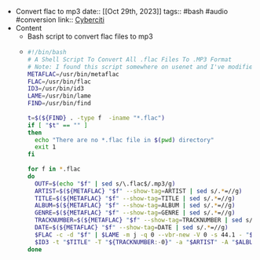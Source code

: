 - Convert flac to mp3
  date:: [[Oct 29th, 2023]]
  tags:: #bash #audio #conversion
  link:: [Cyberciti](https://bash.cyberciti.biz/multimedia/linux-unix-bsd-convert-flac-to-mp3/)
- Content
	- Bash script to convert flac files to mp3
	- ```bash
	  #!/bin/bash
	  # A Shell Script To Convert All .flac Files To .MP3 Format
	  # Note: I found this script somewhere on usenet and I've modified it for my needs
	  METAFLAC=/usr/bin/metaflac
	  FLAC=/usr/bin/flac
	  ID3=/usr/bin/id3
	  LAME=/usr/bin/lame
	  FIND=/usr/bin/find
	   
	  t=$(${FIND} . -type f  -iname "*.flac")
	  if [ "$t" == "" ]
	  then
	  	echo "There are no *.flac file in $(pwd) directory"
	  	exit 1
	  fi
	   
	  for f in *.flac
	  do
	  	OUTF=$(echo "$f" | sed s/\.flac$/.mp3/g) 
	  	ARTIST=$(${METAFLAC} "$f" --show-tag=ARTIST | sed s/.*=//g)
	  	TITLE=$(${METAFLAC} "$f" --show-tag=TITLE | sed s/.*=//g)
	  	ALBUM=$(${METAFLAC} "$f" --show-tag=ALBUM | sed s/.*=//g)
	  	GENRE=$(${METAFLAC} "$f" --show-tag=GENRE | sed s/.*=//g)
	  	TRACKNUMBER=$(${METAFLAC} "$f" --show-tag=TRACKNUMBER | sed s/.*=//g)
	  	DATE=$(${METAFLAC} "$f" --show-tag=DATE | sed s/.*=//g)
	  	$FLAC -c -d "$f" | $LAME -m j -q 0 --vbr-new -V 0 -s 44.1 - "$OUTF" 
	  	$ID3 -t "$TITLE" -T "${TRACKNUMBER:-0}" -a "$ARTIST" -A "$ALBUM" -y "$DATE" -g "${GENRE:-12}" "$OUTF" 
	  done
	  ```